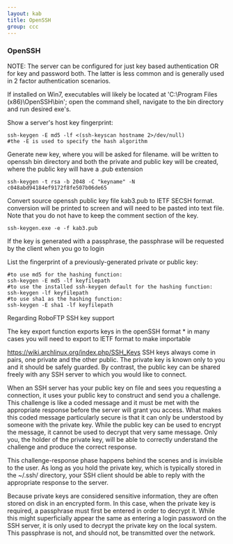 ```yaml
---
layout: kab
title: OpenSSH
group: ccc
---
```


### OpenSSH

NOTE: The server can be configured for just key based authentication OR for key and password both. The latter is less common and is generally used in 2 factor authentication scenarios.

If installed on Win7, executables will likely be located at 'C:\Program Files (x86)\OpenSSH\bin'; open the command shell, navigate to the bin directory and run desired exe's.

Show a server's host key fingerprint:
```
ssh-keygen -E md5 -lf <(ssh-keyscan hostname 2>/dev/null)
#the -E is used to specify the hash algorithm
```

Generate new key, where you will be asked for filename. will be written to openssh bin directory and both the private and public key will be created, where the public key will have a .pub extension
```
ssh-keygen -t rsa -b 2048 -C "keyname" -N c048abd94184ef9172f8fe507b06de65
```
Convert source openssh public key file kab3.pub to IETF SECSH format. conversion will be printed to screen and will need to be pasted into text file. Note that you do not have to keep the  comment section of the key.

```
ssh-keygen.exe -e -f kab3.pub
```
If the key is generated with a passphrase, the passphrase will be requested by the client when you go to login

List the fingerprint of a previously-generated private or public key:
```
#to use md5 for the hashing function:
ssh-keygen -E md5 -lf keyfilepath
#to use the installed ssh-keygen default for the hashing function:
ssh-keygen -lf keyfilepath
#to use sha1 as the hashing function:
ssh-keygen -E sha1 -lf keyfilepath
```



Regarding RoboFTP SSH key support

The key export function exports keys in the openSSH format * in many cases you will need to export to IETF format to make importable

https://wiki.archlinux.org/index.php/SSH_Keys SSH keys always come in pairs, one private and the other public. The private key is known only to you and it should be safely guarded. By contrast, the public key can be shared freely with any SSH server to which you would like to connect.

When an SSH server has your public key on file and sees you requesting a connection, it uses your public key to construct and send you a challenge. This challenge is like a coded message and it must be met with the appropriate response before the server will grant you access. What makes this coded message particularly secure is that it can only be understood by someone with the private key. While the public key can be used to encrypt the message, it cannot be used to decrypt that very same message. Only you, the holder of the private key, will be able to correctly understand the challenge and produce the correct response.

This challenge-response phase happens behind the scenes and is invisible to the user. As long as you hold the private key, which is typically stored in the ~/.ssh/ directory, your SSH client should be able to reply with the appropriate response to the server.

Because private keys are considered sensitive information, they are often stored on disk in an encrypted form. In this case, when the private key is required, a passphrase must first be entered in order to decrypt it. While this might superficially appear the same as entering a login password on the SSH server, it is only used to decrypt the private key on the local system. This passphrase is not, and should not, be transmitted over the network.


<br/>
<br/>
<br/>
